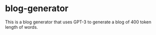 # blog-generator
This is a blog generator that uses GPT-3 to generate a blog of 400 token length of words. 
